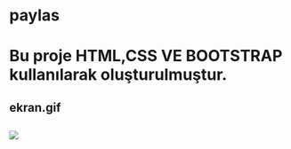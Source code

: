 <h1>paylas<h1>

<p> Bu proje HTML,CSS VE BOOTSTRAP kullanılarak oluşturulmuştur.<p>

<h2>ekran.gif<h2>

![](paylas.gif)
